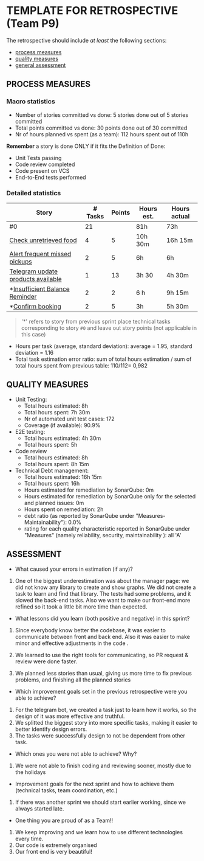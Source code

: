 TEMPLATE FOR RETROSPECTIVE (Team P9)
=====================================

The retrospective should include _at least_ the following
sections:

- [process measures](#process-measures)
- [quality measures](#quality-measures)
- [general assessment](#assessment)

## PROCESS MEASURES 

### Macro statistics

- Number of stories committed vs done: 5 stories done out of 5 stories committed 
- Total points committed vs done: 30 points done out of 30 committed
- Nr of hours planned vs spent (as a team): 112 hours spent out of 110h

**Remember**  a story is done ONLY if it fits the Definition of Done:
 
- Unit Tests passing
- Code review completed
- Code present on VCS
- End-to-End tests performed

### Detailed statistics

| Story  | # Tasks | Points | Hours est. | Hours actual |
|--------|---------|--------|------------|--------------|
| #0 | 21 | |81h |  73h|
|   [Check unretrieved food](https://polito-se2-21-09.myjetbrains.com/youtrack/issue/S202109SPG-120)    | 4       |    5 |      10h 30m    |        16h 15m    |
| [Alert frequent missed pickups](https://polito-se2-21-09.myjetbrains.com/youtrack/issue/S202109SPG-121)   |  2       |  5|      6h     |    6h       |
|  [Telegram update products available](https://polito-se2-21-09.myjetbrains.com/youtrack/issue/S202109SPG-119)    | 1|  13    |    3h 30| 4h 30m         | 
|  *[Insufficient Balance Reminder](https://polito-se2-21-09.myjetbrains.com/youtrack/issue/S202109SPG-8) |  2 |2| 6 h |  9h 15m
| *[Confirm booking](https://polito-se2-21-09.myjetbrains.com/youtrack/issue/S202109SPG-48)     |       2  |      5|      3h     |       5h 30m      |
   
> '*' refers to story from previous sprint
> place technical tasks corresponding to story `#0` and leave out story points (not applicable in this case)

- Hours per task (average, standard deviation): average =  1.95, standard deviation = 1.16
- Total task estimation error ratio: sum of total hours estimation / sum of total hours spent from previous table: 110/112= 0,982

  
## QUALITY MEASURES 

- Unit Testing:
  - Total hours estimated: 8h
  - Total hours spent: 7h 30m
  - Nr of automated unit test cases: 172
  - Coverage (if available): 90.9%
- E2E testing:
  - Total hours estimated: 4h 30m
  - Total hours spent: 5h
- Code review 
  - Total hours estimated:  8h
  - Total hours spent: 8h 15m
- Technical Debt management:
  - Total hours estimated: 16h 15m
  - Total hours spent: 16h
  - Hours estimated for remediation by SonarQube: 0m
  - Hours estimated for remediation by SonarQube only for the selected and planned issues:  0m 
  - Hours spent on remediation: 2h
  - debt ratio (as reported by SonarQube under "Measures-Maintainability"): 0.0%
  - rating for each quality characteristic reported in SonarQube under "Measures" (namely reliability, security, maintainability ): all 'A'
  

## ASSESSMENT

- What caused your errors in estimation (if any)?

1. One of the biggest underestimation was about the manager page: we did not know any library to create and show graphs. We did not create a task to learn and find that library. The tests had some problems, and it slowed the back-end tasks. Also we want to make our front-end more refined so it took a little bit more time than expected.

- What lessons did you learn (both positive and negative) in this sprint?

1. Since everybody know better the codebase, it was easier to communicate between front and back end. Also it was easier to make minor and effective adjustments in the code .

2. We learned to use the right tools for communicating, so PR request & review were done faster.
3. We planned less stories than usual, giving us more time to fix  previous problems, and finishing all the planned stories

- Which improvement goals set in the previous retrospective were you able to achieve?

1. For the telegram bot, we created a task just to learn how it works, so the design of it was more effective and truthful.
2. We splitted the biggest story into more specific tasks, making it easier to better identify design errors.
3. The tasks were successfully design to not be dependent from other task.
- Which ones you were not able to achieve? Why?

1. We were not able to finish coding and reviewing sooner, mostly due to the holidays

- Improvement goals for the next sprint and how to achieve them (technical tasks, team coordination, etc.)

1. If there was another sprint we should start earlier working, since we always started late.

- One thing you are proud of as a Team!!

1. We keep improving and we learn how to use different technologies every time.
2. Our code is extremely organised
3. Our front end is very beautiful!
